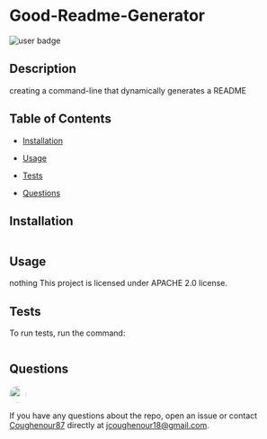 
# Good-Readme-Generator

![user badge](https://img.shields.io/badge/license-APACHE%202.0-blueviolet.svg)

## Description
  
creating a command-line that dynamically generates a README
  

## Table of Contents

* [Installation](#Installation)

* [Usage](#Usage)

* [Tests](#Tests)

* [Questions](#Questions)

## Installation

```

```

## Usage
  nothing
  This project is licensed under APACHE 2.0 license.

## Tests

To run tests, run the command:

```

```

## Questions

<img src="https://avatars3.githubusercontent.com/u/57671364?v=4" style='border-radius: 16px' width='30' />

If you have any questions about the repo, open an issue or contact [Coughenour87](https://api.github.com/users/Coughenour87) directly at jcoughenour18@gmail.com.

